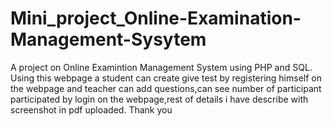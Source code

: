 # Mini_project_Online-Examination-Management-Sysytem
A project on Online Examintion Management System using PHP and SQL.
Using this webpage a student can create give  test by registering himself on the webpage and teacher can add questions,can see number of participant participated by login on the webpage,rest of details i have describe with screenshot in pdf uploaded.
                                                                              Thank you
